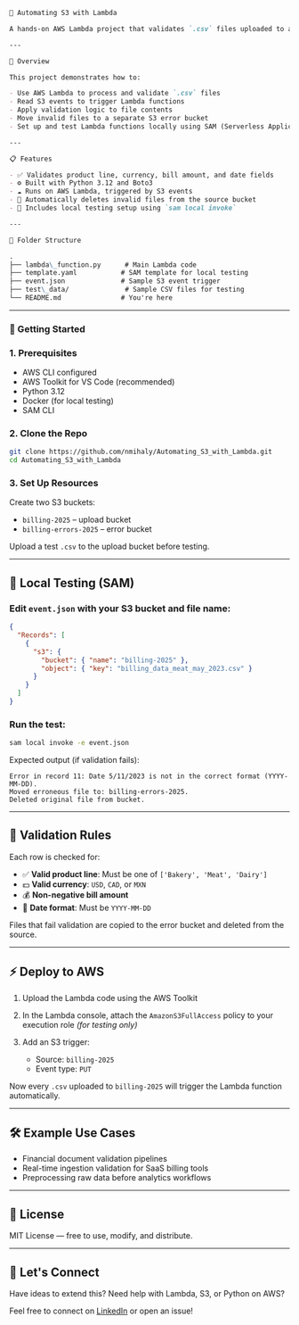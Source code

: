 
```markdown
📂 Automating S3 with Lambda

A hands-on AWS Lambda project that validates `.csv` files uploaded to an S3 bucket. If the file fails validation, it's automatically moved to an error bucket for review — a simple and efficient serverless workflow for file validation pipelines.

---

🧠 Overview

This project demonstrates how to:

- Use AWS Lambda to process and validate `.csv` files
- Read S3 events to trigger Lambda functions
- Apply validation logic to file contents
- Move invalid files to a separate S3 error bucket
- Set up and test Lambda functions locally using SAM (Serverless Application Model)

---

📋 Features

- ✅ Validates product line, currency, bill amount, and date fields
- ⚙️ Built with Python 3.12 and Boto3
- ☁️ Runs on AWS Lambda, triggered by S3 events
- 🔄 Automatically deletes invalid files from the source bucket
- 🧪 Includes local testing setup using `sam local invoke`

---

📁 Folder Structure

.
├── lambda\_function.py      # Main Lambda code
├── template.yaml           # SAM template for local testing
├── event.json              # Sample S3 event trigger
├── test\_data/              # Sample CSV files for testing
└── README.md               # You're here

````

---

### 🚀 Getting Started

### 1. Prerequisites

- AWS CLI configured
- AWS Toolkit for VS Code (recommended)
- Python 3.12
- Docker (for local testing)
- SAM CLI

### 2. Clone the Repo

```bash
git clone https://github.com/nmihaly/Automating_S3_with_Lambda.git
cd Automating_S3_with_Lambda
````

### 3. Set Up Resources

Create two S3 buckets:

* `billing-2025` – upload bucket
* `billing-errors-2025` – error bucket

Upload a test `.csv` to the upload bucket before testing.

---

## 🧪 Local Testing (SAM)

### Edit `event.json` with your S3 bucket and file name:

```json
{
  "Records": [
    {
      "s3": {
        "bucket": { "name": "billing-2025" },
        "object": { "key": "billing_data_meat_may_2023.csv" }
      }
    }
  ]
}
```

### Run the test:

```bash
sam local invoke -e event.json
```

Expected output (if validation fails):

```
Error in record 11: Date 5/11/2023 is not in the correct format (YYYY-MM-DD).
Moved erroneous file to: billing-errors-2025.
Deleted original file from bucket.
```

---

## 📌 Validation Rules

Each row is checked for:

* ✅ **Valid product line**: Must be one of `['Bakery', 'Meat', 'Dairy']`
* 💵 **Valid currency**: `USD`, `CAD`, or `MXN`
* 💰 **Non-negative bill amount**
* 📅 **Date format**: Must be `YYYY-MM-DD`

Files that fail validation are copied to the error bucket and deleted from the source.

---

## ⚡ Deploy to AWS

1. Upload the Lambda code using the AWS Toolkit
2. In the Lambda console, attach the `AmazonS3FullAccess` policy to your execution role *(for testing only)*
3. Add an S3 trigger:

   * Source: `billing-2025`
   * Event type: `PUT`

Now every `.csv` uploaded to `billing-2025` will trigger the Lambda function automatically.

---

## 🛠 Example Use Cases

* Financial document validation pipelines
* Real-time ingestion validation for SaaS billing tools
* Preprocessing raw data before analytics workflows

---

## 📄 License

MIT License — free to use, modify, and distribute.

---

## 🤝 Let's Connect

Have ideas to extend this? Need help with Lambda, S3, or Python on AWS?

Feel free to connect on [LinkedIn](https://www.linkedin.com/in/nmihaly) or open an issue!
